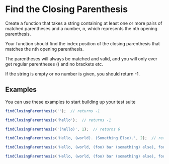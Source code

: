 # Find the Closing Parenthesis

Create a function that takes a string containing at least one or more pairs of matched parentheses and a number, n, which represents the nth opening parenthesis.

Your function should find the index position of the closing parenthesis that matches the nth opening parenthesis.

The parentheses will always be matched and valid, and you will only ever get regular parentheses () and no brackets etc.

If the string is empty or no number is given, you should return -1.

## Examples

You can use these examples to start building up your test suite

```javascript
findClosingParenthesis('');  // returns -1

findClosingParenthesis('hello');  // returns -1

findClosingParenthesis('(hello)', 1);  // returns 6

findClosingParenthesis('Hello, (world). (Something Else).', 2);  // returns 31

findClosingParenthesis('Hello, (world, (foo) bar (something) else), foo (bar) cat', 3);  // returns 35

findClosingParenthesis('Hello, (world, (foo) bar (something) else), foo (bar) cat', 1);  // returns 41
```
